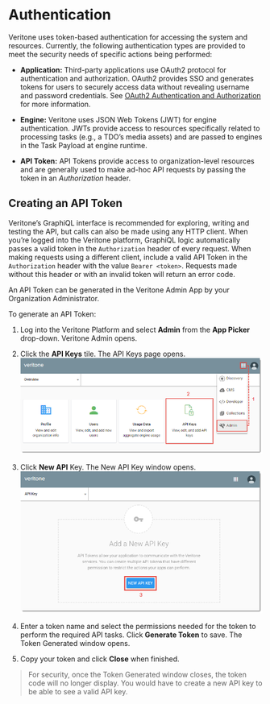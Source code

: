 # Authentication

Veritone uses token-based authentication for accessing the system and resources. Currently, the following authentication types are provided to meet the security needs of specific actions being performed:

* **Application:** Third-party applications use OAuth2 protocol for authentication and authorization. OAuth2 provides SSO and generates tokens for users to securely access data without revealing username and password credentials. See [OAuth2 Authentication and Authorization](/developer/applications/oauth) for more information.

* **Engine:** Veritone uses JSON Web Tokens (JWT) for engine authentication. JWTs provide access to resources specifically related to processing tasks (e.g., a TDO’s media assets) and are passed to engines in the Task Payload at engine runtime.

* **API Token:** API Tokens provide access to organization-level resources and are generally used to make ad-hoc API requests by passing the token in an *Authorization* header.

## Creating an API Token

Veritone’s GraphiQL interface is recommended for exploring, writing and testing the API, but calls can also be made using any HTTP client.
When you’re logged into the Veritone platform, GraphiQL logic automatically passes a valid token in the `Authorization` header of every request.
When making requests using a different client, include a valid API Token in the `Authorization` header with the value `Bearer <token>`.
Requests made without this header or with an invalid token will return an error code.

An API Token can be generated in the Veritone Admin App by your Organization Administrator.

To generate an API Token:

1. Log into the Veritone Platform and select **Admin** from the **App Picker** drop-down.
Veritone Admin opens.

2. Click the **API Keys** tile.
The API Keys page opens.
![Get API Token](Get-API-Token-1.png)

3. Click **New API** Key.
The New API Key window opens.
![Get API Token](Get-API-Token-2.png)

4. Enter a token name and select the permissions needed for the token to perform the required API tasks.
Click **Generate Token** to save.
The Token Generated window opens.

5. Copy your token and click **Close** when finished.

> For security, once the Token Generated window closes, the token code will no longer display.
You would have to create a new API key to be able to see a valid API key.
